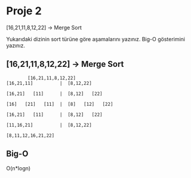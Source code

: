 # Proje 2
[16,21,11,8,12,22] -> Merge Sort

Yukarıdaki dizinin sort türüne göre aşamalarını yazınız.
Big-O gösterimini yazınız.


##  [16,21,11,8,12,22] -> Merge Sort
            [16,21,11,8,12,22]
    [16,21,11]          |  [8,12,22]

    [16,21]   [11]      |  [8,12]   [22]

    [16]   [21]   [11]  |  [8]   [12]   [22]  
 
    [16,21]   [11]      |  [8,12]   [22]

    [11,16,21]          |  [8,12,22]

    [8,11,12,16,21,22]

## Big-O 
O(n*logn)